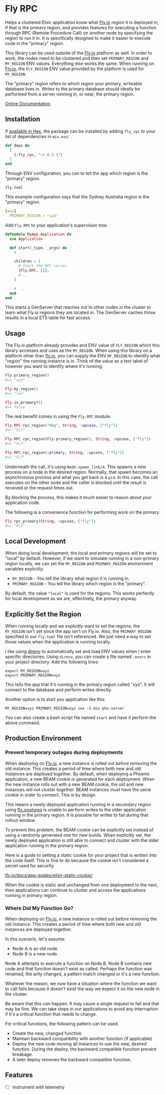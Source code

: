 # Fly RPC

Helps a clustered Elixir application know what [Fly.io](https:://fly.io) region it is deployed in, if that is the primary region, and provides features for executing a function through RPC (Remote Procedure Call) on another node by specifying the region to run it in. It is specifically designed to make it easier to execute code in the "primary" region.

This library can be used outside of the [Fly.io](https://fly.io) platform as well. In order to work, the nodes need to be clustered and then set `PRIMARY_REGION` and `MY_REGION` ENV values. Everything else works the same. When running on [Fly.io](https://fly.io), the `FLY_REGION` ENV value provided by the platform is used for `MY_REGION`.

The "primary" region refers to which region your primary, writeable database lives in. Writes to the primary database should ideally be performed from a server running in, or near, the primary region.

[Online Documentation](https://hexdocs.pm/fly_rpc)

## Installation

If [available in Hex](https://hex.pm/docs/publish), the package can be installed
by adding `fly_rpc` to your list of dependencies in `mix.exs`:

```elixir
def deps do
  [
    {:fly_rpc, "~> 0.2.1"}
  ]
end
```

Through ENV configuration, you can to tell the app which region is the "primary" region.

`fly.toml`

This example configuration says that the Sydney Australia region is the
"primary" region.

```yaml
[env]
  PRIMARY_REGION = "syd"
```

Add `Fly.RPC` to your application's supervision tree.

```elixir
defmodule MyApp.Application do
  use Application

  def start(_type, _args) do
    # ...

    children = [
      # Start the RPC server
      {Fly.RPC, []},
      #...
    ]

    # ...
  end
end
```

This starts a GenServer that reaches out to other nodes in the cluster to learn
what Fly.io regions they are located in. The GenServer caches those results in a
local ETS table for fast access.

## Usage

The Fly.io platform already provides and ENV value of `FLY_REGION` which this library accesses and uses as the `MY_REGION`. When using this library on a platform other than [fly.io](https://fly.io), you can supply the ENV `MY_REGION` to identify what "region" the running instance is in. Think of the value as a text label of however you want to identify where it's running.

```elixir
Fly.primary_region()
#=> "syd"

Fly.my_region()
#=> "lax"

Fly.is_primary?()
#=> false
```

The real benefit comes in using the `Fly.RPC` module.

```elixir
Fly.RPC.rpc_region("hkg", String, :upcase, ["fly"])
#=> "FLY"

Fly.RPC.rpc_region(Fly.primary_region(), String, :upcase, ["fly"])
#=> "FLY"

Fly.RPC.rpc_region(:primary, String, :upcase, ["fly"])
#=> "FLY"
```

Underneath the call, it's using `Node.spawn_link/4`. This spawns a new process on a node in the desired region. Normally, that spawn becomes an asynchronous process and what you get back is a `pid`. In this case, the call executes on the other node and the caller is blocked until the result is received or the request times out.

By blocking the process, this makes it much easier to reason about your application code.


The following is a convenience function for performing work on the primary.

```elixir
Fly.rpc_primary(String, :upcase, ["fly"])
#=> "FLY"
```

## Local Development

When doing local development, the local and primary regions will be set to "local" by default. However, if we want to simulate running in a non-primary region locally, we can set the `MY_REGION` and `PRIMARY_REGION` environment variables explicitly:

- `MY_REGION` - You tell the library what region it is running in.
- `PRIMARY_REGION` - You tell the library which region is the "primary".

By default, the value `"local"` is used for the regions. This works perfectly for local development as we are, effectively, the primary anyway.

## Explicitly Set the Region

When running locally and we explicitly want to set the regions, the `MY_REGION` isn't set since the app isn't on Fly.io. Also, the `PRIMARY_REGION` specified in our `fly.toml` file isn't referenced. We just need a way to set those values when the application is running locally.

I like using [direnv](https://direnv.net/) to automatically set and load ENV values when I enter specific directories. Using `direnv`, you can create a file named `.envrc` in your project directory. Add the following lines:

```
export MY_REGION=xyz
export PRIMARY_REGION=xyz
```

This tells the app that it's running in the primary region called "xyz". It will connect to the database and perform writes directly.

Another option is to start you application like this:

```
MY_REGION=xyz PRIMARY_REGION=xyz iex -S mix phx.server
```

You can also create a bash script file named `start` and have it perform the above command.

## Production Environment

### Prevent temporary outages during deployments

When deploying on [Fly.io](https://fly.io), a new instance is rolled out before removing the old instance. This creates a period of time where both new and old instances are deployed together. By default, when deploying a Phoenix application, a new BEAM cookie is generated for each deployment. When the new instance rolls out with a new BEAM cookie, the old and new instances will not cluster together. BEAM instances must have the same cookie in order to connect. This is by design.

This means a newly deployed application running in a secondary region using [fly_postgres](https://github.com/superfly/fly_postgres_elixir) is unable to perform writes to the older application running in the primary region. It is possible for writes to fail during that rollout window.

To prevent this problem, the BEAM cookie can be explicitly set instead of using a randomly generated one for new builds. When explicitly set, the newly deployed application is still able to connect and cluster with the older application running in the primary region.

Here is a guide to setting a static cookie for your project that is written into the code itself. This is fine to do because the cookie isn't considered a secret used for security.

[fly.io/docs/app-guides/elixir-static-cookie/](https://fly.io/docs/app-guides/elixir-static-cookie/)

When the cookie is static and unchanged from one deployment to the next, then applications can continue to cluster and access the applications running in primary region.

### Where Did My Function Go?

When deploying on [Fly.io](https://fly.io), a new instance is rolled out before removing the old instance. This creates a period of time where both new and old instances are deployed together.

In this scenario, let's assume:
- Node A is an old node.
- Node B is a new node.

Node A attempts to execute a function on Node B. Node B contains new code and that function doesn't exist as called. Perhaps the function was renamed, the arity changed, a pattern match changed or it's a new function.

Whatever the reason, we now have a situation where the function we want to call fails because it doesn't exist the way we expect it on the new node in the cluster.

Be aware that this _can_ happen. It may cause a single request to fail and that may be fine. We can take steps in our applications to avoid any interruption if it's a critical function that needs to change.

For critical functions, the following pattern can be used:
- Create the new, changed function
- Maintain backward compatibility with another function (if applicable)
- Deploy the new code moving all instances to use the new, desired function. During the deploy, the backward compatible function prevent breakage.
- A later deploy removes the backward compatible function.

## Features

- [ ] Instrument with telemetry
